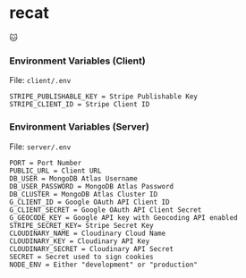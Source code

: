 # recat
🐱

### Environment Variables (Client)
File: `client/.env`
```
STRIPE_PUBLISHABLE_KEY = Stripe Publishable Key
STRIPE_CLIENT_ID = Stripe Client ID
```

### Environment Variables (Server)
File: `server/.env`
```
PORT = Port Number
PUBLIC_URL = Client URL
DB_USER = MongoDB Atlas Username
DB_USER_PASSWORD = MongoDB Atlas Password
DB_CLUSTER = MongoDB Atlas Cluster ID
G_CLIENT_ID = Google OAuth API Client ID
G_CLIENT_SECRET = Google OAuth API Client Secret
G_GEOCODE_KEY = Google API key with Geocoding API enabled
STRIPE_SECRET_KEY= Stripe Secret Key
CLOUDINARY_NAME = Cloudinary Cloud Name
CLOUDINARY_KEY = Cloudinary API Key
CLOUDINARY_SECRET = Cloudinary API Secret
SECRET = Secret used to sign cookies
NODE_ENV = Either "development" or "production"
```
